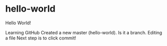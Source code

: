 # hello-world
Hello World!

Learning GitHub
Created a new master (hello-world). Is it a branch.
Editing a file
Next step is to click commit!
